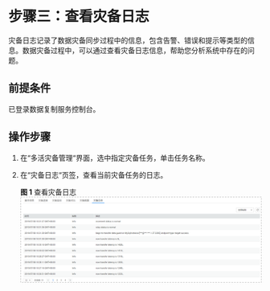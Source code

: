 # 步骤三：查看灾备日志<a name="drs_02_0029"></a>

灾备日志记录了数据灾备同步过程中的信息，包含告警、错误和提示等类型的信息。数据灾备过程中，可以通过查看灾备日志信息，帮助您分析系统中存在的问题。

## 前提条件<a name="section16256919193311"></a>

已登录数据复制服务控制台。

## 操作步骤<a name="section59386647165940"></a>

1.  在“多活灾备管理“界面，选中指定灾备任务，单击任务名称。
2.  在“灾备日志“页签，查看当前灾备任务的日志。

    **图 1**  查看灾备日志<a name="fig6294656711835"></a>  
    ![](figures/查看灾备日志.png "查看灾备日志")


